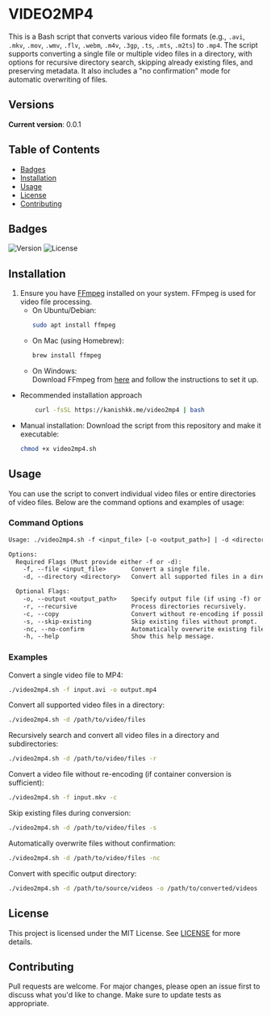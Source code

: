 # VIDEO2MP4
This is a Bash script that converts various video file formats (e.g., `.avi`, `.mkv`, `.mov`, `.wmv`, `.flv`, `.webm`, `.m4v`, `.3gp`, `.ts`, `.mts`, `.m2ts`) to `.mp4`. The script supports converting a single file or multiple video files in a directory, with options for recursive directory search, skipping already existing files, and preserving metadata. It also includes a "no confirmation" mode for automatic overwriting of files.

## Versions
**Current version**: 0.0.1

## Table of Contents

- [Badges](#badges)
- [Installation](#installation)
- [Usage](#usage)
- [License](#license)
- [Contributing](#contributing)

## Badges

![Version](https://img.shields.io/badge/Version-0.0.1-orange)
![License](https://img.shields.io/badge/License-MIT-green)

## Installation
1. Ensure you have [FFmpeg](https://ffmpeg.org/download.html) installed on your system. FFmpeg is used for video file processing.
    - On Ubuntu/Debian:  
      ```bash
      sudo apt install ffmpeg
      ```
    - On Mac (using Homebrew):  
      ```bash
      brew install ffmpeg
      ```
    - On Windows:  
      Download FFmpeg from [here](https://ffmpeg.org/download.html) and follow the instructions to set it up.
- Recommended installation approach
    ```bash
        curl -fsSL https://kanishkk.me/video2mp4 | bash
    ```

- Manual installation: Download the script from this repository and make it executable:
    ```bash
    chmod +x video2mp4.sh
    ```

## Usage
You can use the script to convert individual video files or entire directories of video files. Below are the command options and examples of usage:

### Command Options
```txt
Usage: ./video2mp4.sh -f <input_file> [-o <output_path>] | -d <directory> [-o <output_directory>] [-r] [-c] [-s] [-nc]

Options:
  Required Flags (Must provide either -f or -d):
    -f, --file <input_file>       Convert a single file.
    -d, --directory <directory>   Convert all supported files in a directory.

  Optional Flags:
    -o, --output <output_path>    Specify output file (if using -f) or output directory (if using -d).
    -r, --recursive               Process directories recursively.
    -c, --copy                    Convert without re-encoding if possible (faster but larger files).
    -s, --skip-existing           Skip existing files without prompt.
    -nc, --no-confirm             Automatically overwrite existing files without asking.
    -h, --help                    Show this help message.
```

### Examples
Convert a single video file to MP4:
```bash
./video2mp4.sh -f input.avi -o output.mp4
```

Convert all supported video files in a directory:
```bash
./video2mp4.sh -d /path/to/video/files
```

Recursively search and convert all video files in a directory and subdirectories:
```bash
./video2mp4.sh -d /path/to/video/files -r
```

Convert a video file without re-encoding (if container conversion is sufficient):
```bash
./video2mp4.sh -f input.mkv -c
```

Skip existing files during conversion:
```bash
./video2mp4.sh -d /path/to/video/files -s
```

Automatically overwrite files without confirmation:
```bash
./video2mp4.sh -d /path/to/video/files -nc
```

Convert with specific output directory:
```bash
./video2mp4.sh -d /path/to/source/videos -o /path/to/converted/videos
```

## License
This project is licensed under the MIT License. See [LICENSE](LICENSE) for more details.

## Contributing
Pull requests are welcome. For major changes, please open an issue first to discuss what you'd like to change. Make sure to update tests as appropriate.

